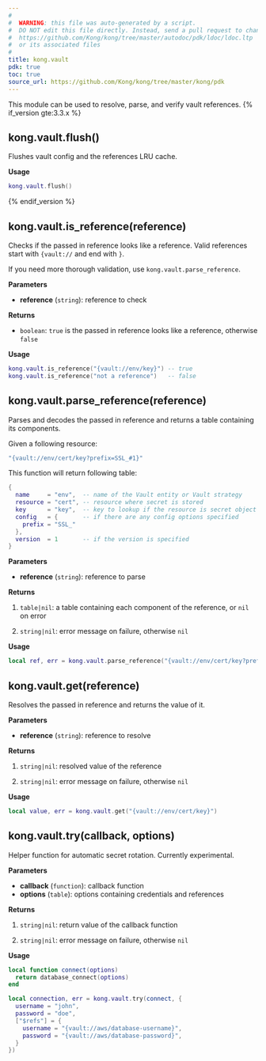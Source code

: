 ```yaml
---
#
#  WARNING: this file was auto-generated by a script.
#  DO NOT edit this file directly. Instead, send a pull request to change
#  https://github.com/Kong/kong/tree/master/autodoc/pdk/ldoc/ldoc.ltp
#  or its associated files
#
title: kong.vault
pdk: true
toc: true
source_url: https://github.com/Kong/kong/tree/master/kong/pdk
---
```

<!-- vale off -->
This module can be used to resolve, parse, and verify vault references.
{% if_version gte:3.3.x %}
## kong.vault.flush()

Flushes vault config and the references LRU cache.

**Usage**

``` lua
kong.vault.flush()
```
{% endif_version %}


## kong.vault.is_reference(reference)

Checks if the passed in reference looks like a reference.
 Valid references start with `{vault://` and end with `}`.

 If you need more thorough validation,
 use `kong.vault.parse_reference`.


**Parameters**

* **reference** (`string`):   reference to check

**Returns**

* `boolean`:  `true` is the passed in reference looks like a reference, otherwise `false`


**Usage**

``` lua
kong.vault.is_reference("{vault://env/key}") -- true
kong.vault.is_reference("not a reference")   -- false
```



## kong.vault.parse_reference(reference)

Parses and decodes the passed in reference and returns a table
 containing its components.

 Given a following resource:
 ```lua
 "{vault://env/cert/key?prefix=SSL_#1}"
 ```

 This function will return following table:

 ```lua
 {
   name     = "env",  -- name of the Vault entity or Vault strategy
   resource = "cert", -- resource where secret is stored
   key      = "key",  -- key to lookup if the resource is secret object
   config   = {       -- if there are any config options specified
     prefix = "SSL_"
   },
   version  = 1       -- if the version is specified
 }
 ```


**Parameters**

* **reference** (`string`):   reference to parse

**Returns**

1.  `table|nil`:  a table containing each component of the reference, or `nil` on error

1.  `string|nil`:  error message on failure, otherwise `nil`


**Usage**

``` lua
local ref, err = kong.vault.parse_reference("{vault://env/cert/key?prefix=SSL_#1}") -- table
```



## kong.vault.get(reference)

Resolves the passed in reference and returns the value of it.

**Parameters**

* **reference** (`string`):   reference to resolve

**Returns**

1.  `string|nil`:  resolved value of the reference

1.  `string|nil`:  error message on failure, otherwise `nil`


**Usage**

``` lua
local value, err = kong.vault.get("{vault://env/cert/key}")
```



## kong.vault.try(callback, options)

Helper function for automatic secret rotation. Currently experimental.


**Parameters**

* **callback** (`function`):   callback function
* **options** (`table`):    options containing credentials and references

**Returns**

1.  `string|nil`:  return value of the callback function

1.  `string|nil`:  error message on failure, otherwise `nil`


**Usage**

``` lua
local function connect(options)
  return database_connect(options)
end

local connection, err = kong.vault.try(connect, {
  username = "john",
  password = "doe",
  ["$refs"] = {
    username = "{vault://aws/database-username}",
    password = "{vault://aws/database-password}",
  }
})
```
